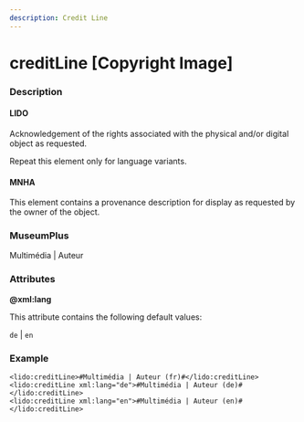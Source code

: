 ```yaml
---
description: Credit Line
---
```


# creditLine \[Copyright Image\]

### Description

#### LIDO

Acknowledgement of the rights associated with the physical and/or digital object as requested.

Repeat this element only for language variants.

#### MNHA

This element contains a provenance description for display as requested by the owner of the object.

### MuseumPlus

Multimédia \| Auteur

### Attributes

**@xml:lang**

This attribute contains the following default values:

`de` \| `en`

### Example

```markup
<lido:creditLine>#Multimédia | Auteur (fr)#</lido:creditLine>
<lido:creditLine xml:lang="de">#Multimédia | Auteur (de)#</lido:creditLine>
<lido:creditLine xml:lang="en">#Multimédia | Auteur (en)#</lido:creditLine>
```



